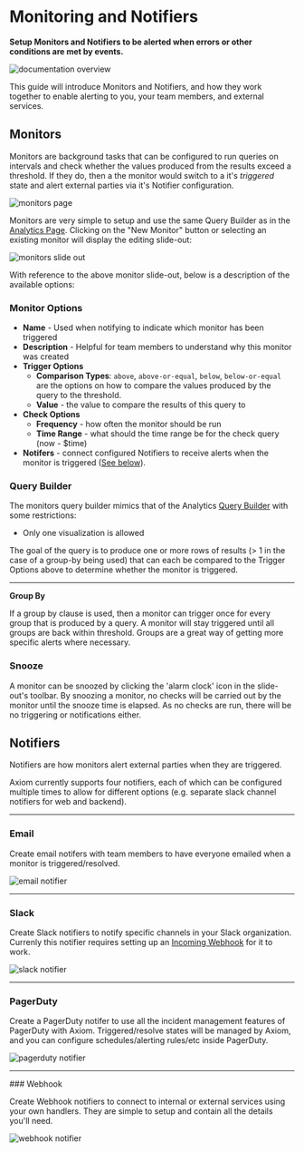 <div class="axi-header">
  <h1>Monitoring and Notifiers</h1>
</div>

**Setup Monitors and Notifiers to be alerted when errors or other conditions are met by events.**

<img class="axi-window-shadow" src="/assets/shots/doc-axiom.png" alt="documentation overview" /> 

This guide will introduce Monitors and Notifiers, and how they work together to enable alerting to you, your team members, and external services.

## Monitors

Monitors are background tasks that can be configured to run queries on intervals and check whether the values produced from the results exceed a threshold. If they do, then a the monitor would switch to a it's *triggered* state and alert external parties via it's Notifier configuration.

<img class="axi-window" src="/assets/shots/monitors-monitors-page.png" alt="monitors page" />

Monitors are very simple to setup and use the same Query Builder as in the [Analytics Page](/usage/analyze). Clicking on the "New Monitor" button or selecting an existing monitor will display the editing slide-out:

<img class="axi-crop" src="/assets/shots/monitors-monitors-slideout.png" alt="monitors slide out" />

With reference to the above monitor slide-out, below is a description of the available options:

### Monitor Options

* **Name** - Used when notifying to indicate which monitor has been triggered
* **Description** - Helpful for team members to understand why this monitor was created
* **Trigger Options** 
    * **Comparison Types**: `above`, `above-or-equal`, `below`, `below-or-equal` are the options on how to compare the values produced by the query to the threshold.
    * **Value** - the value to compare the results of this query to
* **Check Options**
    * **Frequency** - how often the monitor should be run
    * **Time Range** - what should the time range be for the check query (now - $time)
* **Notifers** - connect configured Notifiers to receive alerts when the monitor is triggered ([See below](#notifiers)).

### Query Builder

The monitors query builder mimics that of the Analytics [Query Builder](/usage/analyze#building-a-query) with some restrictions:

* Only one visualization is allowed

The goal of the query is to produce one or more rows of results (> 1 in the case of a group-by being used) that can each be compared to the Trigger Options above to determine whether the monitor is triggered.

---

**Group By**

If a group by clause is used, then a monitor can trigger once for every group that is produced by a query. A monitor will stay triggered until all groups are back within threshold. Groups are a great way of getting more specific alerts where necessary.

### Snooze

A monitor can be snoozed by clicking the 'alarm clock' icon in the slide-out's toolbar. By snoozing a monitor, no checks will be carried out by the monitor until the snooze time is elapsed. As no checks are run, there will be no triggering or notifications either.


## Notifiers

Notifiers are how monitors alert external parties when they are triggered.

Axiom currently supports four notifiers, each of which can be configured multiple times to allow for different options (e.g. separate slack channel notifiers for web and backend). 

---

### Email

Create email notifers with team members to have everyone emailed when a monitor is triggered/resolved.

<img class="axi-crop" src="/assets/shots/monitors-notifiers-email.png" alt="email notifier" />

---


### Slack

Create Slack notifiers to notify specific channels in your Slack organization. Currenly this notifier requires setting up an [Incoming Webhook](https://api.slack.com/incoming-webhooks) for it to work.

<img class="axi-crop" src="/assets/shots/monitors-notifiers-slack.png" alt="slack notifier" />

---

### PagerDuty

Create a PagerDuty notifer to use all the incident management features of PagerDuty with Axiom. Triggered/resolve states will be managed by Axiom, and you can configure schedules/alerting rules/etc inside PagerDuty.

<img class="axi-crop" src="/assets/shots/monitors-notifiers-pagerduty.png" alt="pagerduty notifier" />

---

### Webhook

Create Webhook notifiers to connect to internal or external services using your own handlers. They are simple to setup and contain all the details you'll need.

<img class="axi-crop" src="/assets/shots/monitors-notifiers-webhook.png" alt="webhook notifier" />

